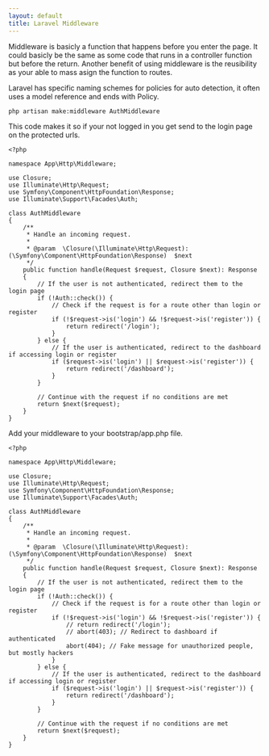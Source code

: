 ```yaml
---
layout: default
title: Laravel Middleware
---
```


<p>Middleware is basicly a function that happens before you enter the page. It could basicly be the same as some code that runs in a controller function but before the return. Another benefit of using middleware is the reusibility as your able to mass asign the function to routes.</p>

<p>Laravel has specific naming schemes for policies for auto detection, it often uses a model reference and ends with Policy.</p>

```
php artisan make:middleware AuthMiddleware
```

<p>This code makes it so if your not logged in you get send to the login page on the protected urls.</p>

```
<?php

namespace App\Http\Middleware;

use Closure;
use Illuminate\Http\Request;
use Symfony\Component\HttpFoundation\Response;
use Illuminate\Support\Facades\Auth;

class AuthMiddleware
{
    /**
     * Handle an incoming request.
     *
     * @param  \Closure(\Illuminate\Http\Request): (\Symfony\Component\HttpFoundation\Response)  $next
     */
    public function handle(Request $request, Closure $next): Response
    {
        // If the user is not authenticated, redirect them to the login page
        if (!Auth::check()) {
            // Check if the request is for a route other than login or register
            if (!$request->is('login') && !$request->is('register')) {
                return redirect('/login');
            }
        } else {
            // If the user is authenticated, redirect to the dashboard if accessing login or register
            if ($request->is('login') || $request->is('register')) {
                return redirect('/dashboard');
            }
        }

        // Continue with the request if no conditions are met
        return $next($request);
    }
}

```

<p>Add your middleware to your bootstrap/app.php file.</p>

```
<?php

namespace App\Http\Middleware;

use Closure;
use Illuminate\Http\Request;
use Symfony\Component\HttpFoundation\Response;
use Illuminate\Support\Facades\Auth;

class AuthMiddleware
{
    /**
     * Handle an incoming request.
     *
     * @param  \Closure(\Illuminate\Http\Request): (\Symfony\Component\HttpFoundation\Response)  $next
     */
    public function handle(Request $request, Closure $next): Response
    {
        // If the user is not authenticated, redirect them to the login page
        if (!Auth::check()) {
            // Check if the request is for a route other than login or register
            if (!$request->is('login') && !$request->is('register')) {
                // return redirect('/login');
                // abort(403); // Redirect to dashboard if authenticated
                abort(404); // Fake message for unauthorized people, but mostly hackers
            }
        } else {
            // If the user is authenticated, redirect to the dashboard if accessing login or register
            if ($request->is('login') || $request->is('register')) {
                return redirect('/dashboard');
            }
        }

        // Continue with the request if no conditions are met
        return $next($request);
    }
}
```
